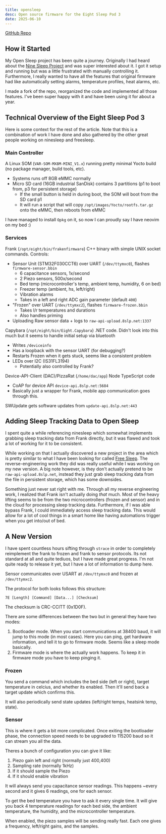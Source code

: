 ```yaml
---
title: opensleep
desc: Open source firmware for the Eight Sleep Pod 3
date: 2025-06-10
---
```


[GitHub Repo](https://github.com/liamsnow/opensleep)

## How it Started
My Open Sleep project has been quite a journey.
Originally I had heard about the [Nine Sleep Project](https://github.com/bobobo1618/ninesleep)
and was super interested about it.
I got it setup and running but was a little frustrated with manually controlling it.
Furthermore, I really wanted to have all the features that original firmware had like
automatically setting alarms, temperature profiles, heat alarms, etc. 

I made a fork of the repo, reorganized the code and implemented all those features.
I've been super happy with it and have been using it for about a year.

## Technical Overview of the Eight Sleep Pod 3
Here is some context for the rest of the article. Note that this is a combination of work I have done and also gathered by the other great people working on ninesleep and freesleep.

### Main Controller
A Linux SOM (`VAR-SOM-MX8M-MINI_V1.x`) running pretty minimal Yocto build (no package manager, build tools, etc).
 - Systems runs off 8GB eMMC normally
 - Micro SD card (16GB industrial SanDisk) contains 3 partitions (p1 to boot from, p3 for persistent storage)
    - If the small button is held in during boot, the SOM will boot from the SD card p1
    - It will run a script that will copy `/opt/images/Yocto/rootfs.tar.gz` onto the eMMC, then reboots from eMMC

I have managed to install `Opkg` on it, so now I can proudly say I have neovim on my bed :) 

### Services
Frank (`/opt/eight/bin/frakenfirmware`) C++ binary with simple UNIX socket commands. Controls:
 - Sensor Unit (STM32F030CCT6) over UART (`/dev/ttymxc0`), flashes `firmware-sensor.bbin`
    - 6 capacitance sensors, 1x/second
    - 2 Piezo sensors, 500x/second
    - Bed temp (microcontroller's temp, ambient temp, humidity, 6 on bed)
    - Freezer temp (ambient, hs, left/right)
    - Vibration alarms
    - Takes in a left and right ADC gain parameter (default `400`)
 - "Frozen" over UART (`/dev/ttymxc2`), flashes `firmware-frozen.bbin`
    - Takes l/r temperatures and durations
    - Also handles priming
 - Uploading Raw sensor data + logs to `raw-api-upload.8slp.net:1337`

Capybara (`/opt/eight/bin/Eight.Capybara`) .NET code. Didn't look into this much but it seems to handle initial setup via bluetooth
 - Writes `/deviceinfo`
 - Has a loopback with the sensor UART (for debugging?)
 - Restarts Frozen when it gets stuck, seems like a consistent problem
 - LEDs over I2C (IS31FL3194)
   - Potentially also controlled by Frank?

Device-API-Client (DAC)/PizzaRat (`/home/dac/app`) Node TypeScript code
 - CoAP for device API `device-api.8slp.net:5684`
 - Basically just a wrapper for Frank, mobile app communication goes through this.

SWUpdate gets software updates from `update-api.8slp.net:443`

## Adding Sleep Tracking Data to Open Sleep
I spent quite a while referencing ninesleep which somewhat implements grabbing
sleep tracking data from Frank directly, but it was flawed and took a lot of working
for it to be consistent.

While working on that I actually discovered a new project in the area which
is pretty similar to what I have been looking for called
[Free Sleep](https://github.com/throwaway31265/free-sleep).
The reverse-engineering work they did was really useful while I was working
on my new version. A big note however, is they don't actually pretend
to be `raw-api-upload.8slp.net`, instead they just grab sleep tracking
data from the file in persistent storage, which has some downsides.

Something just never sat right with me. Through all my reverse engineering
work, I realized that Frank isn't actually doing _that_ much. Most of the heavy
lifting seems to be from the two microcontrollers (frozen and sensor) and
in the cloud for processing sleep tracking data. Furthermore, if I was able
bypass Frank, I could immediately access sleep tracking data. This
would allow for a lot of cool things in a smart home like having automations
trigger when you get into/out of bed.

## A New Version
I have spent countless hours sifting through `strace` in order to completely
reimplement the frank to frozen and frank to sensor protocols. Its not standard
at all and quite tediuos, but I have made great progress. I'm not quite
ready to release it yet, but I have a lot of information to dump here.

Sensor communicates over USART at `/dev/ttymxc0` and frozen at `/dev/ttymxc2`.

The protocol for both looks follows this structure:

```
7E [Length] [Command] [Data...] [Checksum]
```

The checksum is CRC-CCITT (0x1D0F).

There are some differences between the two but in general they have two modes:
 1. Bootloader mode. When you start communications at 38400 baud, it will jump
to this mode (in most cases). Here you can ping, get hardware information,
and tell it to go to firmware mode. Seems like a sleep mode basically.
 2. Firmware mode is where the actually work happens. To keep it in firmware mode
you have to keep pinging it.

### Frozen
You send a command which includes the bed side (left or right), target temperature
in celcius, and whether its enabled. Then it'll send back a target update which confirms this.

It will also periodically send state updates (left/right temps, heatsink temp, state).

### Sensor
This is where it gets a bit more complicated. Once exiting the bootloader phase,
the connection speed needs to be upgraded to 115200 baud so it can stream you all the data.

Theres a bunch of configuration you can give it like:
 1. Piezo gain left and right (normally just 400,400)
 2. Sampling rate (normally 1kHz)
 3. If it should sample the Piezo
 4. If it should enable vibration

It will always send you capacitance sensor readings. This happens ~every second
and it gives 6 readings, one for each sensor.

To get the bed temperature you have to ask it every single time. It will give you
back 4 temperature readings for each bed side, the ambient temperature, the humidity,
and the microcontroller temperature.

When enabled, the piezo samples will be sending really fast. Each one gives a frequency,
left/right gains, and the samples.



